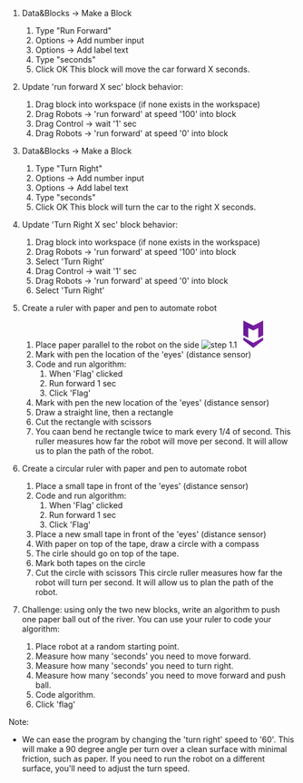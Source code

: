 1. Data&Blocks -> Make a Block
    1. Type "Run Forward"
    2. Options -> Add number input
    3. Options -> Add label text
    4. Type "seconds"
    2. Click OK
This block will move the car forward X seconds.

2. Update 'run forward X sec' block behavior:
    1. Drag block into workspace (if none exists in the workspace)
    2. Drag Robots -> 'run forward' at speed '100' into block
    3. Drag Control -> wait '1' sec
    4. Drag Robots -> 'run forward' at speed '0' into block
    
3. Data&Blocks -> Make a Block
    1. Type "Turn Right"
    2. Options -> Add number input
    3. Options -> Add label text
    4. Type "seconds"
    2. Click OK
This block will turn the car to the right X seconds.

4. Update 'Turn Right X sec' block behavior:
    1. Drag block into workspace (if none exists in the workspace)
    2. Drag Robots -> 'run forward' at speed '100' into block
    3. Select 'Turn Right'
    4. Drag Control -> wait '1' sec
    2. Drag Robots -> 'run forward' at speed '0' into block
    3. Select 'Turn Right'

5. Create a ruler with paper and pen to automate robot
    1. Place paper parallel to the robot on the side
    ![step 1.1](images/step_01_1.png "Logo Title Text 1")
    ![step 1.2](https://github.com/adam-p/markdown-here/raw/master/src/common/images/icon48.png "Logo Title Text 1")
    2. Mark with pen the location of the 'eyes' (distance sensor)
    3. Code and run algorithm:
        1. When 'Flag' clicked
        2. Run forward 1 sec
        3. Click 'Flag'
    4. Mark with pen the new location of the 'eyes' (distance sensor)
    5. Draw a straight line, then a rectangle
    6. Cut the rectangle with scissors
    7. You caan bend he rectangle twice to mark every 1/4 of second.
This ruller measures how far the robot will move per second. It will allow us to plan the path of the robot.

6. Create a circular ruler with paper and pen to automate robot
    1. Place a small tape in front of the 'eyes' (distance sensor)
    3. Code and run algorithm:
        1. When 'Flag' clicked
        2. Run forward 1 sec
        3. Click 'Flag'
    4. Place a new small tape in front of the 'eyes' (distance sensor)
    5. With paper on top of the tape, draw a circle with a compass
    6. The cirle should go on top of the tape.
    7. Mark both tapes on the circle
    6. Cut the circle with scissors
This circle ruller measures how far the robot will turn per second. It will allow us to plan the path of the robot.

7. Challenge: using only the two new blocks, write an algorithm to push one paper ball out of the river. You can use your ruler to code your algorithm:
    1. Place robot at a random starting point.
    2. Measure how many 'seconds' you need to move forward.
    3. Measure how many 'seconds' you need to turn right.
    4. Measure how many 'seconds' you need to move forward and push ball.
    5. Code algorithm.
    6. Click 'flag'

Note: 
- We can ease the program by changing the 'turn right' speed to '60'. This will make a 90 degree angle per turn over a clean surface with minimal friction, such as paper. If you need to run the robot on a different surface, you'll need to adjust the turn speed.
